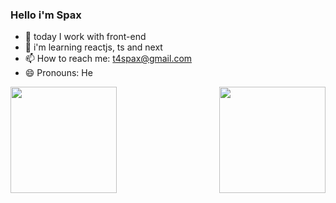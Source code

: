 ### Hello i'm Spax 

- 🔭 today I work with front-end
- 🌱 i'm learning reactjs, ts and next
- 📫 How to reach me: t4spax@gmail.com
- 😄 Pronouns: He
<div>
  <a href="https://github.com/T4SpaX">
  <img align="left" height="170em" widht="30em" src="https://github-readme-stats.vercel.app/api?username=T4SpaX&show_icons=true&theme=radical&include_all_commits=true&count_private=true">
  <img align="right" height="170em" widht="50em" src="https://github-readme-stats.vercel.app/api/top-langs/?username=T4SpaX&layout=compact&langs_count=16&theme=radical"></div>

  
  

